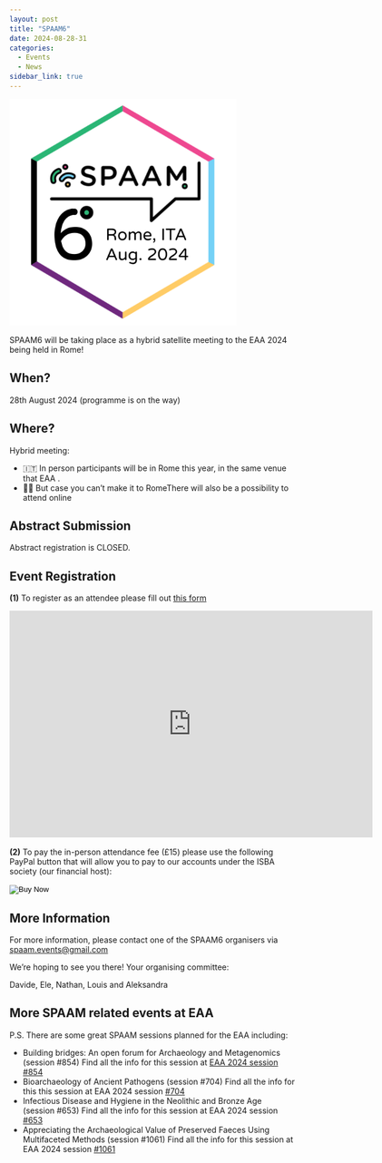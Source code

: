 ```yaml
---
layout: post
title: "SPAAM6"
date: 2024-08-28-31
categories:
  - Events
  - News
sidebar_link: true
---
```


<img src="/assets/media/SPAAM6_updated.png" alt="SPAAM6 Logo with Rome ITA, Aug. 2024 written on it" width="400px" class="center">

SPAAM6 will be taking place as a hybrid satellite meeting to the EAA 2024 being held in Rome!

## When?

28th August 2024 (programme is on the way)

## Where?

Hybrid meeting:

- 🇮🇹 In person participants will be in Rome this year, in the same venue that EAA .
- 👩‍💻 But case you can’t make it to RomeThere will also be a possibility to attend online

## Abstract Submission

Abstract registration is CLOSED.

## Event Registration

**(1)** To register as an attendee please fill out [this form](https://docs.google.com/forms/d/e/1FAIpQLSc4mclkzXL2fyxp3LoP6HZhRXDeiwZwNR0j08r3Kn4pItxR7A/viewform?usp=sf_link)

<iframe src="https://docs.google.com/forms/d/e/1FAIpQLSc4mclkzXL2fyxp3LoP6HZhRXDeiwZwNR0j08r3Kn4pItxR7A/viewform?embedded=true" width="640" height="400" frameborder="0" marginheight="0" marginwidth="0">Loading…</iframe>

**(2)** To pay the in-person attendance fee (£15) please use the following PayPal button that will allow you to pay to our accounts under the ISBA society (our financial host):

<form action="https://www.paypal.com/cgi-bin/webscr" method="post" target="_top">
  <input type="hidden" name="cmd" value="_s-xclick" />
  <input type="hidden" name="hosted_button_id" value="8KJ7X5DKZUWVY" />
  <input type="hidden" name="currency_code" value="GBP" />
  <input type="image" src="https://www.paypalobjects.com/en_GB/i/btn/btn_buynowCC_LG.gif" border="0" name="submit" title="PayPal - The safer, easier way to pay online!" alt="Buy Now" />
</form>

## More Information

For more information, please contact one of the SPAAM6 organisers via [spaam.events@gmail.com](mailto:spaam.events@gmail.com)

We’re hoping to see you there! Your organising committee:

Davide, Ele, Nathan, Louis and Aleksandra

## More SPAAM related events at EAA

P.S. There are some great SPAAM sessions planned for the EAA including:

- Building bridges: An open forum for Archaeology and Metagenomics (session #854) Find all the info for this session at [EAA 2024 session #854](https://www.spaam-community.org/events/2024/08/28/EAA_Call_for_Abstracts/)
- Bioarchaeology of Ancient Pathogens (session #704) Find all the info for this this session at EAA 2024 session [#704](https://www.spaam-community.org/events/2024/08/28/EAA_call_for_abstracts2/)
- Infectious Disease and Hygiene in the Neolithic and Bronze Age (session #653) Find all the info for this session at EAA 2024 session [#653](https://www.spaam-community.org/events/2024/08/28/calls-for-abstractsEAA3)
- Appreciating the Archaeological Value of Preserved Faeces Using Multifaceted Methods (session #1061) Find all the info for this session at EAA 2024 session [#1061](https://www.spaam-community.org/events/2024/08/28/EAA-calls-for-abstracts4)

